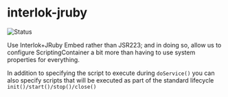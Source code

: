 # interlok-jruby

![Status](https://travis-ci.org/adaptris/interlok-jruby.svg?branch=master)

Use Interlok+JRuby Embed rather than JSR223; and in doing so, allow us to configure ScriptingContainer a bit more than having to use system properties for everything.

In addition to specifying the script to execute during `doService()` you can also specify scripts that will be executed as part of
the standard lifecycle `init()/start()/stop()/close()`
